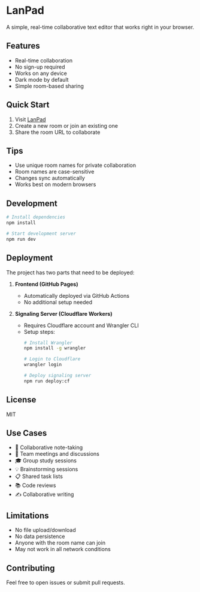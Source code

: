 # LanPad

A simple, real-time collaborative text editor that works right in your browser.

## Features

- Real-time collaboration
- No sign-up required
- Works on any device
- Dark mode by default
- Simple room-based sharing

## Quick Start

1. Visit [LanPad](https://metaory.github.io/lanpad/)
2. Create a new room or join an existing one
3. Share the room URL to collaborate

## Tips

- Use unique room names for private collaboration
- Room names are case-sensitive
- Changes sync automatically
- Works best on modern browsers

## Development

```bash
# Install dependencies
npm install

# Start development server
npm run dev
```

## Deployment

The project has two parts that need to be deployed:

1. **Frontend (GitHub Pages)**
   - Automatically deployed via GitHub Actions
   - No additional setup needed

2. **Signaling Server (Cloudflare Workers)**
   - Requires Cloudflare account and Wrangler CLI
   - Setup steps:
     ```bash
     # Install Wrangler
     npm install -g wrangler

     # Login to Cloudflare
     wrangler login

     # Deploy signaling server
     npm run deploy:cf
     ```

## License

MIT

## Use Cases

- 📝 Collaborative note-taking
- 👥 Team meetings and discussions
- 🎓 Group study sessions
- 💡 Brainstorming sessions
- 📋 Shared task lists
- 📚 Code reviews
- ✍️ Collaborative writing

## Limitations

- No file upload/download
- No data persistence
- Anyone with the room name can join
- May not work in all network conditions

## Contributing

Feel free to open issues or submit pull requests.





